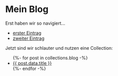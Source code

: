 # Mein Blog

Erst haben wir so navigiert...

- [erster Eintrag](/posts/first-post/)
- [zweiter Eintrag](/posts/second-post/)

Jetzt sind wir schlauter und nutzen eine Collection:

<ul>
{%- for post in collections.blog -%}
  <li><a href="{{ post.url }}">{{ post.data.title }}</a></li>
{%- endfor -%}
</ul>
